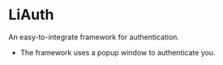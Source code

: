 # LiAuth
An easy-to-integrate framework for authentication.
- The framework uses a popup window to authenticate you.